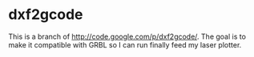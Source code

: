dxf2gcode
=========

This is a branch of http://code.google.com/p/dxf2gcode/.
The goal is to make it compatible with GRBL so I can run finally feed my laser plotter.
